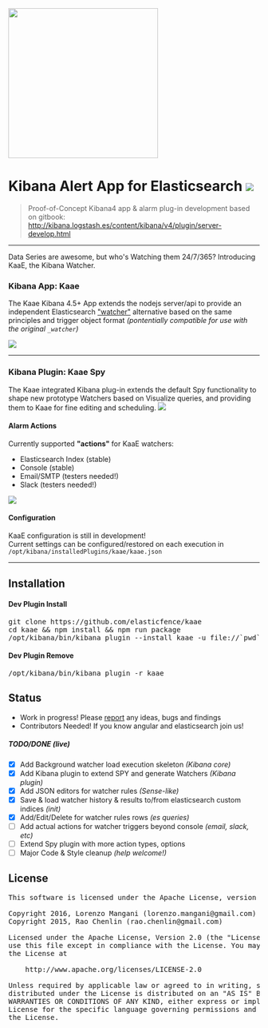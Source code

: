 <img src="http://i.imgur.com/o25tuAG.png" width="300"/>

# Kibana Alert App for Elasticsearch <img src="https://camo.githubusercontent.com/15f26c4f603cac9bf415c841a8a60077f6db5102/687474703a2f2f696d6775722e636f6d2f654c446f4f4b592e706e67">

> Proof-of-Concept Kibana4 app & alarm plug-in development based on gitbook:  <http://kibana.logstash.es/content/kibana/v4/plugin/server-develop.html>

---

Data Series are awesome, but who's Watching them 24/7/365? Introducing KaaE, the Kibana Watcher.



### Kibana App: Kaae
The Kaae Kibana 4.5+ App extends the nodejs server/api to provide an independent Elasticsearch ["watcher"](https://www.elastic.co/videos/watcher-lab-creating-your-first-alert) alternative based on the same principles and trigger object format _(pontentially compatible for use with the original ```_watcher```)_

<!--<img src="http://i.imgur.com/aDHvUxf.png" width="400" /> -->

<img src="http://i.imgur.com/sheqvAc.gif" />

---

### Kibana Plugin: Kaae Spy
The Kaae integrated Kibana plug-in extends the default Spy functionality to shape new prototype Watchers based on Visualize queries, and providing them to Kaae for fine editing and scheduling.
<img src="http://i.imgur.com/4lDTOVR.png" />


#### Alarm Actions
Currently supported __"actions"__ for KaaE watchers:

   * Elasticsearch Index (stable)
   * Console (stable)
   * Email/SMTP (testers needed!)
   * Slack (testers needed!)

<img src="http://i.imgur.com/abOO76s.png"> 

#### Configuration
KaaE configuration is still in development!<br>
Current settings can be configured/restored on each execution in ```/opt/kibana/installedPlugins/kaae/kaae.json```

--------------

## Installation

#### Dev Plugin Install
<pre>
git clone https://github.com/elasticfence/kaae
cd kaae && npm install && npm run package
/opt/kibana/bin/kibana plugin --install kaae -u file://`pwd`/kaae-latest.tar.gz
</pre>

#### Dev Plugin Remove
<pre>
/opt/kibana/bin/kibana plugin -r kaae
</pre>


## Status 

* Work in progress! Please [report](https://github.com/elasticfence/kaae/issues) any ideas, bugs and findings
* Contributors Needed! If you know angular and elasticsearch join us!
 

##### TODO/DONE (live)

- [x] Add Background watcher load execution skeleton  _(Kibana core)_
- [x] Add Kibana plugin to extend SPY and generate Watchers  _(Kibana plugin)_
- [x] Add JSON editors for watcher rules _(Sense-like)_
- [x] Save & load watcher history & results to/from elasticsearch custom indices _(init)_
- [x] Add/Edit/Delete for watcher rules rows _(es queries)_
- [ ] Add actual actions for watcher triggers beyond console _(email, slack, etc)_
- [ ] Extend Spy plugin with more action types, options
- [ ] Major Code & Style cleanup _(help welcome!)_
 
## License
<pre>
This software is licensed under the Apache License, version 2 ("ALv2"), quoted below.

Copyright 2016, Lorenzo Mangani (lorenzo.mangani@gmail.com)
Copyright 2015, Rao Chenlin (rao.chenlin@gmail.com)

Licensed under the Apache License, Version 2.0 (the "License"); you may not
use this file except in compliance with the License. You may obtain a copy of
the License at

    http://www.apache.org/licenses/LICENSE-2.0

Unless required by applicable law or agreed to in writing, software
distributed under the License is distributed on an "AS IS" BASIS, WITHOUT
WARRANTIES OR CONDITIONS OF ANY KIND, either express or implied. See the
License for the specific language governing permissions and limitations under
the License.
</pre>
